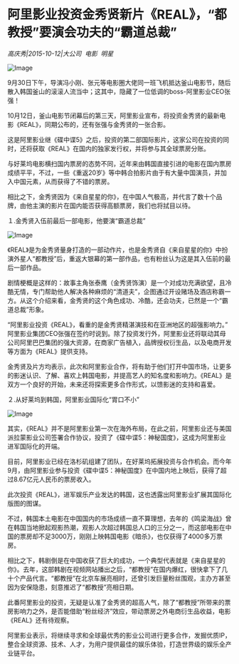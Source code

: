# 阿里影业投资金秀贤新片《REAL》，“都教授”要演会功夫的“霸道总裁”

*高庆秀|2015-10-12|大公司 
                                                电影 
                                                明星*

![Image](http://static.ylzbl.com/uploads/ueditor/php/upload/image/20171026/1509010055348156.jpeg)

9月30日下午，导演冯小刚、张元等电影圈大佬同一班飞机抵达釜山电影节，随后散入韩国釜山的滚滚人流当中；这其中，隐藏了一位低调的boss-阿里影业CEO张强！

10月12日，釜山电影节闭幕后的第三天，阿里影业宣布，将投资金秀贤的最新电影《REAL》，同期公布的，还有张强与金秀贤的一张合影。

这是阿里影业继《碟中谍5》之后，投资的第二部国际影片，这家公司在投资的同时，还将获取《REAL》在国内的独家发行权，并将参与其全球票房分账。

与好莱坞电影横扫国内票房的态势不同，近年来由韩国直接引进的电影在国内票房成绩平平，不过，一些《重返20岁》等中韩合拍影片由于有大量中国演员，并加入中国元素，从而获得了不错的票房。

相比之下，金秀贤因为《来自星星的你》，在中国人气极高，并代言了数十个品牌，由他主演的影片在国内能否获得高额票房，我们也将拭目以待。

１.金秀贤入伍前最后一部电影，他要演“霸道总裁”

![Image](http://static.ylzbl.com/uploads/ueditor/php/upload/image/20171026/1509010001924509.jpeg)

《REAL》是为金秀贤量身打造的一部动作片，也是金秀贤自《来自星星的你》中扮演外星人“都教授”后，重返大银幕的第一部作品，也有粉丝认为这是其入伍前的最后一部作品。

剧情梗概是这样的：故事主角张泰鹰（金秀贤饰演）是一个对成功充满欲望，且冷酷无情，专门帮助他人解决各种麻烦的“清道夫”，企图通过开设赌场及酒店称霸一方。从这个介绍来看，金秀贤的这个角色成功、冷酷，还会功夫，已然是一个“霸道总裁”形象。

“阿里影业投资《REAL》，看重的是金秀贤精湛演技和在亚洲地区的超强影响力。” 阿里影业集团CEO张强在签约时说到。除了投资发行外，阿里影业还将联动其母公司阿里巴巴集团的强大资源，在商家广告植入，品牌授权衍生品，以及电商开发等方面为《REAL》提供支持。

金秀贤及片方均表示，此次和阿里影业合作，将有助于他们打开中国市场，让更多的影迷认识、了解、喜欢上韩国电影，并提高艺人的知名度和影响力。《REAL》是双方一个良好的开始，未来还将探索更多合作形式，以馈影迷的支持和喜爱。

２.从好莱坞到韩国，阿里影业国际化“胃口不小”

![Image](http://static.ylzbl.com/uploads/ueditor/php/upload/image/20171026/1509010015733633.jpeg)

其实，《REAL》并不是阿里影业第一次在海外布局，在此之前，阿里影业还与美国派拉蒙影业公司签署合作协议，投资了《碟中谍5：神秘国度》，这成为阿里影业进军国际化的开端。

目前，阿里影业已经在洛杉矶组建了团队，在好莱坞拓展投资与合作机会。而今年9月，由阿里影业参与投资《碟中谍5：神秘国度》在中国内地上映后，获得了超过8.67亿元人民币的票房收入。

此次投资《REAL》，进军娱乐产业发达的韩国，这也透露出阿里影业扩展其国际化版图的图谋。

不过，韩国本土电影在中国国内的市场成绩一直不算理想，去年的《鸣梁海战》曾在韩国当地掀起观影热潮，观影人次超过韩国总人口的三分之一，而这部电影在中国的票房却不足3000万，刚刚上映韩国电影《暗杀》，也仅获得了4000多万票房。

相比之下，韩剧倒是在中国收获了巨大的成功，一个典型代表就是《来自星星的你》。去年，这部韩剧在视频网站播出之后，“都教授”在国内爆红，很快拿下了几十个产品代言。“都教授”在北京车展亮相时，还曾引发巨量粉丝围观，主办方甚至因为安保隐患，刻意推迟了“都教授”亮相日期。

此番阿里影业的投资，无疑是认准了金秀贤的超高人气，除了“都教授”所带来的票房影响力之外，是否能借助“粉丝经济”效应，带动票房之外电商衍生品收益，电影《REAL》还有待观察。

阿里影业表示，将继续寻求和全球最优秀的影业公司进行更多合作，发掘优质IP，整合全球资源、技术、人才，为用户提供最佳的娱乐体验，打造世界级的娱乐全产业链平台。

